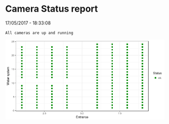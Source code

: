 Camera Status report
================
17/05/2017 - 18:33:08

    All cameras are up and running

![](camreport_files/figure-markdown_github/unnamed-chunk-2-1.png)
